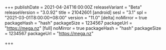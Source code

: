 +++
publishDate = 2021-04-24T16:00:00Z
releaseVariant = "Beta"
releaseVersion = "3.0.92"
title = 21042601
[android]
sesl = "3.1"
spl = "2021-03-01T8:00:00+08:00"
version = "11.0"
[delta]
noMirror = true
packageHash = "hash"
packageSize = 1234567
packageUrl = "https://mega.nz"
[full]
noMirror = true
packageHash = "hash"
packageSize = 1234567
packageUrl = "https://mega.nz"

+++
